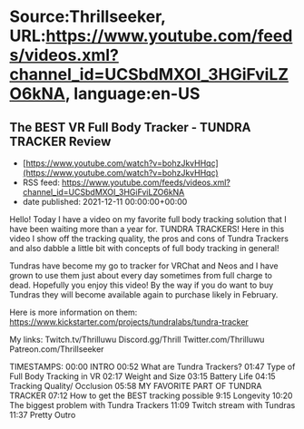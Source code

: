 # Source:Thrillseeker, URL:https://www.youtube.com/feeds/videos.xml?channel_id=UCSbdMXOI_3HGiFviLZO6kNA, language:en-US

## The BEST VR Full Body Tracker - TUNDRA TRACKER Review
 - [https://www.youtube.com/watch?v=bohzJkvHHqc](https://www.youtube.com/watch?v=bohzJkvHHqc)
 - RSS feed: https://www.youtube.com/feeds/videos.xml?channel_id=UCSbdMXOI_3HGiFviLZO6kNA
 - date published: 2021-12-11 00:00:00+00:00

Hello! Today I have a video on my favorite full body tracking solution that I have been waiting more than a year for. TUNDRA TRACKERS! Here in this video I show off the tracking quality, the pros and cons of Tundra Trackers and also dabble a little bit with concepts of full body tracking in general!

Tundras have become my go to tracker for VRChat and Neos and I have grown to use them just about every day sometimes from full charge to dead. Hopefully you enjoy this video! By the way if you do want to buy Tundras they will become available again to purchase likely in February.

Here is more information on them:
https://www.kickstarter.com/projects/tundralabs/tundra-tracker

My links:
Twitch.tv/Thrilluwu
Discord.gg/Thrill
Twitter.com/Thrilluwu
Patreon.com/Thrillseeker

TIMESTAMPS:
00:00 INTRO
00:52 What are Tundra Trackers?
01:47 Type of Full Body Tracking in VR
02:17 Weight and Size
03:15 Battery Life
04:15 Tracking Quality/ Occlusion
05:58 MY FAVORITE PART OF TUNDRA TRACKER
07:12 How to get the BEST tracking possible
9:15 Longevity 
10:20 The biggest problem with Tundra Trackers
11:09 Twitch stream with Tundras 
11:37 Pretty Outro

